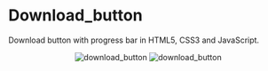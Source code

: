 # Download_button
Download button with progress bar in HTML5, CSS3 and JavaScript.
<div align='center'>
  <img src='https://user-images.githubusercontent.com/87717065/236531872-46d2d515-0f54-4c9e-a7c8-672febeedc6d.png' alt='download_button'>
  <img scr='https://user-images.githubusercontent.com/87717065/236532199-f26e5602-7a6f-429a-8a84-7c44ee67b0e4.png' alt='download_button'>
</div>
